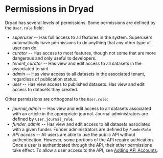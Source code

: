 
Permissions in Dryad
====================

Dryad has several levels of permissions. Some permissions are defined by the
`User.role` field:
- *superuser* -- Has full access to all features in the system. Superusers
  automatically have permissions to do anything that any other type of user can do.
- *curator* -- Has access to most features, though not some that are more
  dangerous and only useful to developers.
- *tenant_curator* -- Has view and edit access to all datasets in the associated
  tenant
- *admin* -- Has view access to all datasets in the associated tenant,
  regardless of publication status.
- *user* -- Has view access to published datasets. Has view and edit access to
  datasets they created.

Other permissions are orthogonal to the `User.role`:
- *journal_admin* -- Has view and edit access to all datasets associated with an
   article in the appropriate journal. Journal administrators are defined by
  `User.journal_role`.
- *funder_admin* -- Has view and edit access to all datasets associated with a
   given funder. Funder administrators are defined by
  `FunderRole`
- *API access* -- All users are able to use the public API without authentication. However,
  some portions of the API require authication. Once a user is
  authenticated through the API, their other permissions take
  effect. To allow a user access to the API, see [Adding API Accounts](../apis/adding_api_accounts.md).

